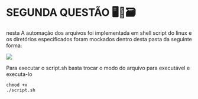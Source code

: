 # SEGUNDA QUESTÃO 🖥️🤖🗃️

nesta A automação dos arquivos foi implementada em shell script do linux e os diretórios especificados foram mockados dentro desta pasta da seguinte forma:

![](/home/gabriel/Desktop/projetos/chalklenge/challenge/questao2/img.png)

Para executar o script.sh basta trocar o modo do arquivo para executável e executa-lo 

```
chmod +x
./script.sh
```

